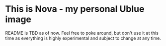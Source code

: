 # This is Nova - my personal Ublue image
README is TBD as of now. Feel free to poke around, but don't use it at this time as everything is highly experimental and subject to change at any time.
